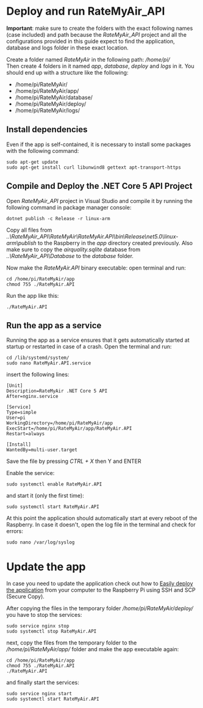 # Deploy and run RateMyAir_API

**Important**: make sure to create the folders with the exact following names (case included) and path because the *RateMyAir_API* project and all the configurations provided in this guide expect to find the application, database and logs folder in these exact location.
 
Create a folder named *RateMyAir* in the following path: */home/pi/*  
Then create 4 folders in it named *app*, *database*, *deploy* and *logs* in it. You should end up with a structure like the following:

* /home/pi/RateMyAir/
* /home/pi/RateMyAir/app/
* /home/pi/RateMyAir/database/
* /home/pi/RateMyAir/deploy/
* /home/pi/RateMyAir/logs/

## Install dependencies

Even if the app is self-contained, it is necessary to install some packages with the following command:

```
sudo apt-get update
sudo apt-get install curl libunwind8 gettext apt-transport-https
```

## Compile and Deploy the .NET Core 5 API Project

Open *RateMyAir_API* project in Visual Studio and compile it by running the following command in package manager console:

```
dotnet publish -c Release -r linux-arm
```

Copy all files from *..\RateMyAir_API\RateMyAir\RateMyAir.API\bin\Release\net5.0\linux-arm\publish* to the Raspberry in the *app* directory created previously.
Also make sure to copy the *airquality.sqlite* database from *..\RateMyAir_API\Database* to the *database* folder.

Now make the *RateMyAir.API* binary executable: open terminal and run:

```
cd /home/pi/RateMyAir/app
chmod 755 ./RateMyAir.API
```

Run the app like this:

```
./RateMyAir.API
```


## Run the app as a service

Running the app as a service ensures that it gets automatically started at startup or restarted in case of a crash. Open the terminal and run:

```
cd /lib/systemd/system/
sudo nano RateMyAir.API.service
```

insert the following lines:

```
[Unit]
Description=RateMyAir .NET Core 5 API
After=nginx.service

[Service]
Type=simple
User=pi
WorkingDirectory=/home/pi/RateMyAir/app
ExecStart=/home/pi/RateMyAir/app/RateMyAir.API
Restart=always

[Install]
WantedBy=multi-user.target
```

Save the file by pressing *CTRL + X* then Y and ENTER

Enable the service:

```
sudo systemctl enable RateMyAir.API
```

and start it (only the first time):

```
sudo systemctl start RateMyAir.API
```

At this point the application should automatically start at every reboot of the Raspberry. In case it doesn't, open the log file in the terminal and check for errors:

```
sudo nano /var/log/syslog
```

# Update the app

In case you need to update the application check out how to [Easily deploy the application](doc/ScpDeploy.md) from your computer to the Raspberry Pi using SSH and SCP (Secure Copy).  

After copying the files in the temporary folder */home/pi/RateMyAir/deploy/* you have to stop the services:

```
sudo service nginx stop
sudo systemctl stop RateMyAir.API
```

next, copy the files from the temporary folder to the */home/pi/RateMyAir/app/* folder and make the app executable again:

```
cd /home/pi/RateMyAir/app
chmod 755 ./RateMyAir.API
./RateMyAir.API
```

and finally start the services:

```
sudo service nginx start
sudo systemctl start RateMyAir.API
```

